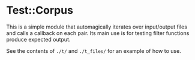 Test::Corpus
============

This is a simple module that automagically iterates over input/output files and calls a callback on
each pair. Its main use is for testing filter functions produce expected output.

See the contents of `./t/` and `./t_files/` for an example of how to use.
